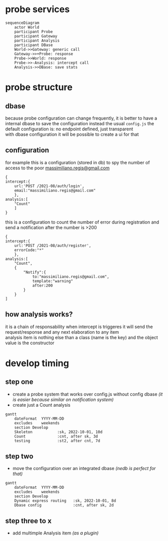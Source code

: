 # probe services

```mermaid
sequenceDiagram
    actor World
    participant Probe
    participant Gateway
    participant Analysis
    participant DBase
    World->>Gateway: generic call        
    Gateway->>+Probe: response
    Probe->>World: response    
    Probe->>-Analysis: intercept call    
    Analysis->>DBase: save stats
```

# probe structure

## dbase
because probe configuration can change frequently, it is better to have a internal dbase to save the configuration instead the usual `config.js`
the default configuration is: no endpoint defined, just transparent  
with dbase configuration it will be possible to create a ui for that

## configuration
for example this is a configuration (stored in db) to spy the number of access to the poor massimiliano.regis@gmail.com
```
{     
intercept:{
    url:'POST /2021-08/auth/login',  
    email:"massimiliano.regis@gmail.com"
    },
analysis:[
    "Count"
    ]
}
```

this is a configuration to count the number of error during registration and send a notification after the number is >200
```
{     
intercept:{
    url:'POST /2021-08/auth/register',  
    errorCode:"*"
    },
analysis:[
    "Count",
    {
        "Notify":{
            to:"massimiliano.regis@gmail.com",
            template:"warning"
            after:200 
        }  
    }
]
```

## how analysis works?
it is a chain of responsability
when intercept is triggeres it will send the request/response and any next elaboration to any item  
analysis item is nothing else than a class (name is the key) and the object value is the constructor

# develop timing

## step one
- create a probe system that works over config.js without config dbase _(it is easier because similar on notification system)_
- create just a Count analysis
```mermaid
gantt
    dateFormat  YYYY-MM-DD
    excludes    weekends
    section Develop
    Skeleton           :sk, 2022-10-01, 10d
    Count              :cnt, after sk, 3d
    testing            :st2, after cnt, 7d
```

## step two
- move the configuration over an integrated dbase _(nedb is perfect for that)_
```mermaid
gantt
    dateFormat  YYYY-MM-DD
    excludes    weekends
    section Develop
    Dynamic express routing   :sk, 2022-10-01, 8d
    Dbase config              :cnt, after sk, 2d

```

## step three to x
- add multimple Analysis item _(as a plugin)_

